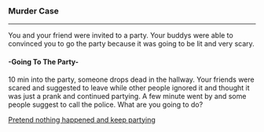### Murder Case 
---
You and your friend were invited to a party. Your buddys were able to convinced you to go the party
because it was going to be lit and very scary. 
#### -Going To The Party-
10 min into the party, someone drops dead in the hallway.
Your friends were scared and suggested to leave while other people ignored it and thought it was just a
prank and continued partying. A few minute went by and some people suggest to call the police. What are
you going to do?  

[Pretend nothing happened and keep partying](pretend/pretend.md)
